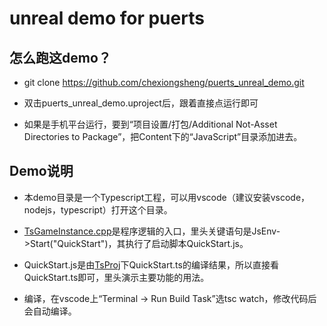 # unreal demo for puerts

## 怎么跑这demo？

* git clone https://github.com/chexiongsheng/puerts_unreal_demo.git 

* 双击puerts_unreal_demo.uproject后，跟着直接点运行即可

* 如果是手机平台运行，要到“项目设置/打包/Additional Not-Asset Directories to Package”，把Content下的“JavaScript”目录添加进去。

## Demo说明

* 本demo目录是一个Typescript工程，可以用vscode（建议安装vscode，nodejs，typescript）打开这个目录。

* [TsGameInstance.cpp](Source/puerts_unreal_demo/TsGameInstance.cpp)是程序逻辑的入口，里头关键语句是JsEnv->Start("QuickStart")，其执行了启动脚本QuickStart.js。

* QuickStart.js是由[TsProj](TsProj)下QuickStart.ts的编译结果，所以直接看QuickStart.ts即可，里头演示主要功能的用法。

* 编译，在vscode上“Terminal -> Run Build Task”选tsc watch，修改代码后会自动编译。